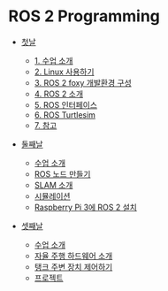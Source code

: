 # ROS 2 Programming

- [첫날](day1#ros-2-programming)

  - [1\. 수업 소개](day1#수업-소개)
  - [2\. Linux 사용하기](day1#linux-사용하기)
  - [3\. ROS 2 foxy 개발환경 구성](day1#ros-2-foxy-개발환경-구성)
  - [4\. ROS 2 소개](day1#ros-2-소개)
  - [5\. ROS 인터페이스](day1#ros-인터페이스)
  - [6\. ROS Turtlesim](day1#ros-turtlesim)
  - [7\. 참고](day1#참고)

- [둘째날](day2#ros-2-programming-day-2)

  - [수업 소개](day2#수업-소개)
  - [ROS 노드 만들기](day2#ros-노드-만들기)
  - [SLAM 소개](day2#SLAM-소개)
  - [시뮬레이션](day2#시뮬레이션)
  - [Raspberry Pi 3에 ROS 2 설치](day2#raspberry-pi-3에-ros-2-설치)

- [셋째날](day3#ros-2-programming-day-3)
  - [수업 소개](day3#수업-소개)
  - [자율 주행 하드웨어 소개](day3#자율-주행-하드웨어-소개)
  - [탱크 주변 장치 제어하기](day3#탱크-주변-장치-제어하기)
  - [프로젝트](day3#프로젝트)

<!-- * [셋째날](day3.md) -->

<!--
gh-md-toc --depth 2 day1.md
-->
